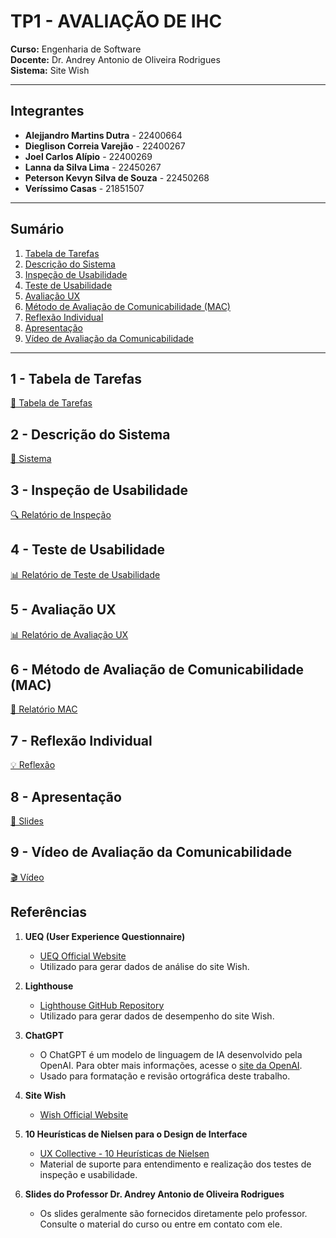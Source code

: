 # TP1 - AVALIAÇÃO DE IHC

**Curso:** Engenharia de Software  
**Docente:** Dr. Andrey Antonio de Oliveira Rodrigues  
**Sistema:** Site Wish

---

## Integrantes

- **Alejjandro Martins Dutra** - 22400664
- **Dieglison Correia Varejão** - 22400267
- **Joel Carlos Alípio** - 22400269
- **Lanna da Silva Lima** - 22450267
- **Peterson Kevyn Silva de Souza** - 22450268
- **Veríssimo Casas** - 21851507

---

## Sumário

1. [Tabela de Tarefas](#1---tabela-de-tarefas)
2. [Descrição do Sistema](#2---descrição-do-sistema)
3. [Inspeção de Usabilidade](#3---inspeção-de-usabilidade)
4. [Teste de Usabilidade](#4---teste-de-usabilidade)
5. [Avaliação UX](#5---avaliação-ux)
6. [Método de Avaliação de Comunicabilidade (MAC)](#6---método-de-avaliação-de-comunicabilidade-mac)
7. [Reflexão Individual](#7---reflexão-individual)
8. [Apresentação](#8---apresentação)
9. [Vídeo de Avaliação da Comunicabilidade](#9---vídeo-de-avaliação-da-comunicabilidade)

---

## 1 - Tabela de Tarefas
[📄 Tabela de Tarefas](/docs/tabela_tarefas.md)

## 2 - Descrição do Sistema
[🔗 Sistema](/docs/sistema/dominio_objetivo_sistema.md)

## 3 - Inspeção de Usabilidade
[🔍 Relatório de Inspeção](/docs/inspecao_usabilidade/relatorio_inspecao.md)

## 4 - Teste de Usabilidade
[📊 Relatório de Teste de Usabilidade](/docs/teste_usabilidade/relatorio_teste_usabilidade.md)

## 5 - Avaliação UX
[📊 Relatório de Avaliação UX](/docs/avaliacao_ux/relatorio_avaliacao_ux.md)

## 6 - Método de Avaliação de Comunicabilidade (MAC)
[📝 Relatório MAC](/docs/Método_de_Avaliação_de_Comunicabilidade_MAC/Relatorio_MAC.md)

## 7 - Reflexão Individual
[💡 Reflexão](/docs/reflexao_individual.md)

## 8 - Apresentação
[🎥 Slides](https://www.canva.com/design/DAGTxGV8uVM/uW3c2JW_ChJogRxXc9SQrg/view?embed#17)

## 9 - Vídeo de Avaliação da Comunicabilidade
[🎬 Vídeo](https://drive.google.com/file/d/1XmNntwm4xnBr0HX_ZIzgOdRP-fNI81vK/view?usp=drive_link)

## Referências

1. **UEQ (User Experience Questionnaire)**
   - [UEQ Official Website](https://www.ueq-online.org/)
   - Utilizado para gerar dados de análise do site Wish.

2. **Lighthouse**
   - [Lighthouse GitHub Repository](https://github.com/GoogleChrome/lighthouse)
   - Utilizado para gerar dados de desempenho do site Wish.

3. **ChatGPT**
   - O ChatGPT é um modelo de linguagem de IA desenvolvido pela OpenAI. Para obter mais informações, acesse o [site da OpenAI](https://www.openai.com/).
   - Usado para formatação e revisão ortográfica deste trabalho.

4. **Site Wish**
   - [Wish Official Website](https://www.wish.com/)

5. **10 Heurísticas de Nielsen para o Design de Interface**
   - [UX Collective - 10 Heurísticas de Nielsen](https://brasil.uxdesign.cc/10-heur%C3%ADsticas-de-nielsen-para-o-design-de-interface-58d782821840)
   - Material de suporte para entendimento e realização dos testes de inspeção e usabilidade.

6. **Slides do Professor Dr. Andrey Antonio de Oliveira Rodrigues**
   - Os slides geralmente são fornecidos diretamente pelo professor. Consulte o material do curso ou entre em contato com ele.
